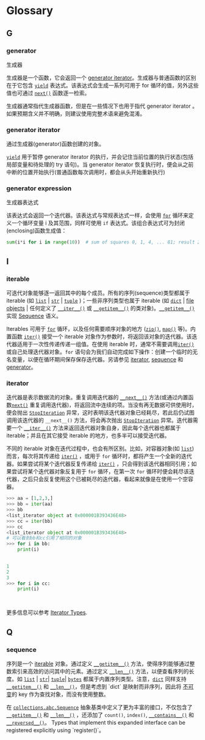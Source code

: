 # Glossary

## G

### generator 

生成器

生成器是一个函数，它会返回一个 [generator iterator](https://docs.python.org/3.7/glossary.html#term-generator-iterator)。生成器与普通函数的区别在于它包含 [`yield`](https://docs.python.org/3.7/reference/simple_stmts.html#yield) 表达式。该表达式会生成一系列可用于 for 循环的值，另外这些值也可通过 [`next()`](https://docs.python.org/3.7/library/functions.html#next) 函数逐一检索。

生成器通常指代生成器函数，但是在一些情况下也用于指代  generator iterator 。如果预期含义并不明确，则建议使用完整术语来避免混淆。

### generator iterator 

通过生成器(generator)函数创建的对象。

 [`yield`](https://docs.python.org/3.7/reference/simple_stmts.html#yield) 用于暂停 generator iterator 的执行，并会记住当前位置的执行状态(包括局部变量和待处理的 try 语句)。当 generator iterator 恢复执行时，便会从之前中断的位置开始执行(普通函数每次调用时，都会从头开始重新执行)

### generator expression

生成器表达式

该表达式会返回一个迭代器。该表达式与常规表达式一样，会使用 [`for`](https://docs.python.org/3.7/reference/compound_stmts.html#for) 循环来定义一个循环变量 i 及其范围，同样可使用 `if` 表达式。该组合表达式可为封闭(enclosing)函数生成值：

```python
sum(i*i for i in range(10))  # sum of squares 0, 1, 4, ... 81; result 285
```

## I

### iterable

可迭代对象能够逐一返回其中的每个成员。所有的序列(sequence)类型都属于 iterable (如 [`list`](https://docs.python.org/3.7/library/stdtypes.html#list) | [`str`](https://docs.python.org/3.7/library/stdtypes.html#str) | [`tuple`](https://docs.python.org/3.7/library/stdtypes.html#tuple) )；一些非序列类型也属于 iterable (如 [`dict`](https://docs.python.org/3.7/library/stdtypes.html#dict) | [file objects](https://docs.python.org/3.7/glossary.html#term-file-object) | 任何定义了 [`__iter__()`](https://docs.python.org/3.7/reference/datamodel.html#object.__iter__) 或 [`__getitem__()`](https://docs.python.org/3.7/reference/datamodel.html#object.__getitem__) 的类对象)。[`__getitem__()`](https://docs.python.org/3.7/reference/datamodel.html#object.__getitem__) 实现 [Sequence](https://docs.python.org/3.7/glossary.html#term-sequence) 语义。

Iterables 可用于 [`for`](https://docs.python.org/3.7/reference/compound_stmts.html#for) 循环，以及任何需要顺序对象的地方 ([`zip()`](https://docs.python.org/3.7/library/functions.html#zip), [`map()`](https://docs.python.org/3.7/library/functions.html#map) 等)。内置函数 [`iter()`](https://docs.python.org/3.7/library/functions.html#iter) 接受一个 iterable 对象作为参数时，将返回该对象的迭代器。该迭代器适用于一次性传递传递一组值。在使用 iterable 时，通常不需要调用[`iter()`](https://docs.python.org/3.7/library/functions.html#iter) 或自己处理迭代器对象。`for` 语句会为我们自动完成如下操作：创建一个临时的无名变量，以便在循环期间保存保存迭代器。另请参见  [iterator](https://docs.python.org/3.7/glossary.html#term-iterator), [sequence](https://docs.python.org/3.7/glossary.html#term-sequence) 和 [generator](https://docs.python.org/3.7/glossary.html#term-generator)。

### iterator

迭代器是表示数据流的对象。重复调用迭代器的 [`__next__()`](https://docs.python.org/3.7/library/stdtypes.html#iterator.__next__) 方法(或通过内置函数[`next()`](https://docs.python.org/3.7/library/functions.html#next) 重复调用迭代器)，将返回流中连续的项。当没有再无数据可供使用时，便会抛出 [`StopIteration`](https://docs.python.org/3.7/library/exceptions.html#StopIteration) 异常，这时表明该迭代器对象已经耗尽，若此后仍试图调用该迭代器的 `__next__()` 方法，将会再次抛出 [`StopIteration`](https://docs.python.org/3.7/library/exceptions.html#StopIteration) 异常。迭代器需要一个 [`__iter__()`](https://docs.python.org/3.7/reference/datamodel.html#object.__iter__) 方法来返回迭代器对象自身，因此每个迭代器也都属于 iterable；并且在其它接受 iterable 的地方，也多半可以接受迭代器。

不同的 iterable 对象在迭代过程中，也会有所区别。比如，对容器对象(如 [`list`](https://docs.python.org/3.7/library/stdtypes.html#list))而言，每次将其传递给 [`iter()`](https://docs.python.org/3.7/library/functions.html#iter) ，或用于 `for` 循环时，都将产生一个全新的迭代器。如果尝试将某个迭代器反复传递给 [`iter()`](https://docs.python.org/3.7/library/functions.html#iter) ，只会得到该迭代器相同引用；如果尝试将某个迭代器对象反复用于 `for` 循环，在第一次 `for` 循环时便会耗尽该迭代器，之后只会反复使用这个已被耗尽的迭代器，看起来就像是在使用一个空容器。

```python
>>> aa = [1,2,3,]
>>> bb = iter(aa)
>>> bb
<list_iterator object at 0x000001B393436E48>
>>> cc = iter(bb)
>>> cc
<list_iterator object at 0x000001B393436E48>
# 可以看到bb和cc引用了相同的对象
>>> for i in bb:
	print(i)

	
1
2
3
>>> for i in cc:
	print(i)

	
```

更多信息可以参考 [Iterator Types](https://docs.python.org/3.7/library/stdtypes.html#typeiter).

## Q

### sequence

序列是一个 [iterable](https://docs.python.org/3.7/glossary.html#term-iterable) 对象。通过定义 [`__getitem__()`](https://docs.python.org/3.7/reference/datamodel.html#object.__getitem__) 方法，使得序列能够通过整数索引来高效的访问其中的元素。通过定义 [`__len__()`](https://docs.python.org/3.7/reference/datamodel.html#object.__len__) 方法，以便查看序列的长度。如 [`list`](https://docs.python.org/3.7/library/stdtypes.html#list) | [`str`](https://docs.python.org/3.7/library/stdtypes.html#str)| [`tuple`](https://docs.python.org/3.7/library/stdtypes.html#tuple)|  [`bytes`](https://docs.python.org/3.7/library/stdtypes.html#bytes) 都属于内置序列类型。注意，[`dict`](https://docs.python.org/3.7/library/stdtypes.html#dict) 同样支持  [`__getitem__()`](https://docs.python.org/3.7/reference/datamodel.html#object.__getitem__) 和 [`__len__()`](https://docs.python.org/3.7/reference/datamodel.html#object.__len__)，但是考虑到 `dict` 是映射而非序列，因此将 [不可变](https://docs.python.org/3.7/glossary.html#term-immutable)的 key 作为查找对象，而没有使用整数。

在 [`collections.abc.Sequence`](https://docs.python.org/3.7/library/collections.abc.html#collections.abc.Sequence) 抽象基类中定义了更为丰富的接口，不仅包含了[`__getitem__()`](https://docs.python.org/3.7/reference/datamodel.html#object.__getitem__) 和 [`__len__()`](https://docs.python.org/3.7/reference/datamodel.html#object.__len__) ，还添加了 `count()`, `index()`, [`__contains__()`](https://docs.python.org/3.7/reference/datamodel.html#object.__contains__) 和 [`__reversed__()`](https://docs.python.org/3.7/reference/datamodel.html#object.__reversed__)。 Types that implement this expanded interface can be registered explicitly using `register()`。

